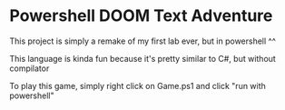 Powershell DOOM Text Adventure
==============================

This project is simply a remake of my first lab ever, but in powershell ^^

This language is kinda fun because it's pretty similar to C#, but without compilator

To play this game, simply right click on Game.ps1 and click "run with powershell"